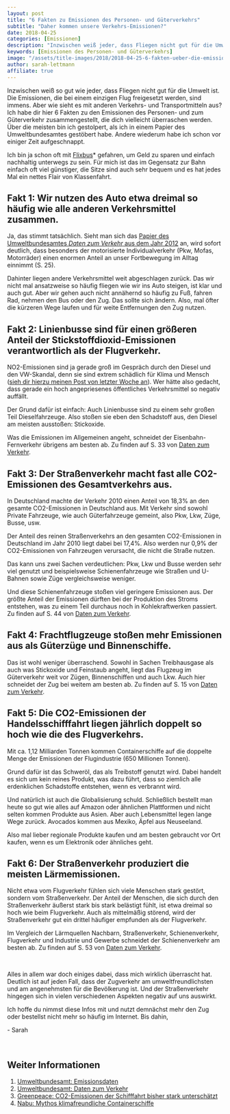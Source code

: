 ```yaml
---
layout: post
title: "6 Fakten zu Emissionen des Personen- und Güterverkehrs"
subtitle: "Daher kommen unsere Verkehrs-Emissionen?"
date: 2018-04-25
categories: [Emissionen]
description: "Inzwischen weiß jeder, dass Fliegen nicht gut für die Umwelt ist. Aber wie sieht es mit den Emissionen des Personen- und Güterverkehrs im Allgemeinen aus?"
keywords: [Emissionen des Personen- und Güterverkehrs]
image: "/assets/title-images/2018/2018-04-25-6-fakten-ueber-die-emissionen-des-personen-und-gueterverkehrs.jpg"
author: sarah-lettmann
affiliate: true
---
```

Inzwischen weiß so gut wie jeder, dass Fliegen nicht gut für die Umwelt ist. Die Emissionen, die bei einem einzigen Flug freigesetzt werden, sind immens. Aber wie sieht es mit anderen Verkehrs- und Transportmitteln aus? Ich habe dir hier 6 Fakten zu den Emissionen des Personen- und zum Güterverkehr zusammengestellt, die dich vielleicht überraschen werden. Über die meisten bin ich gestolpert, als ich in einem Papier des Umweltbundesamtes gestöbert habe. Andere wiederum habe ich schon vor einiger Zeit aufgeschnappt.

Ich bin ja schon oft mit [Flixbus](http://partners.webmasterplan.com/click.asp?ref=856236&site=10953&type=text&tnb=3)* gefahren, um Geld zu sparen und einfach nachhaltig unterwegs zu sein. Für mich ist das im Gegensatz zur Bahn einfach oft viel günstiger, die Sitze sind auch sehr bequem und es hat jedes Mal ein nettes Flair von Klassenfahrt.

## Fakt 1: Wir nutzen des Auto etwa dreimal so häufig wie alle anderen Verkehrsmittel zusammen.
Ja, das stimmt tatsächlich. Sieht man sich das [Papier des Umweltbundesamtes _Daten zum Verkehr_ aus dem Jahr 2012](https://www.umweltbundesamt.de/sites/default/files/medien/publikation/long/4364.pdf) an, wird sofort deutlich, dass besonders der motorisierte Individualverkehr (Pkw, Mofas, Motorräder) einen enormen Anteil an unser Fortbewegung im Alltag einnimmt (S. 25).

Dahinter liegen andere Verkehrsmittel weit abgeschlagen zurück. Das wir nicht mal ansatzweise so häufig fliegen wie wir ins Auto steigen, ist klar und auch gut. Aber wir gehen auch nicht annähernd so häufig zu Fuß, fahren Rad, nehmen den Bus oder den Zug. Das sollte sich ändern. Also, mal öfter die kürzeren Wege laufen und für weite Entfernungen den Zug nutzen.

## Fakt 2: Linienbusse sind für einen größeren Anteil der Stickstoffdioxid-Emissionen verantwortlich als der Flugverkehr.
NO2-Emissionen sind ja gerade groß im Gespräch durch den Diesel und den VW-Skandal, denn sie sind extrem schädlich für Klima und Mensch ([sieh dir hierzu meinen Post von letzter Woche an](http://minimalwaste.de/blog/ist-der-diesel-wirklich-so-schlecht-wie-alle-immer-sagen/)). Wer hätte also gedacht, dass gerade ein hoch angepriesenes öffentliches Verkehrsmittel so negativ auffällt.

Der Grund dafür ist einfach: Auch Linienbusse sind zu einem sehr großen Teil Dieselfahrzeuge. Also stoßen sie eben den Schadstoff aus, den Diesel am meisten ausstoßen: Stickoxide.

Was die Emissionen im Allgemeinen angeht, schneidet der Eisenbahn-Fernverkehr übrigens am besten ab. Zu finden auf S. 33 von [Daten zum Verkehr](https://www.umweltbundesamt.de/sites/default/files/medien/publikation/long/4364.pdf).

## Fakt 3: Der Straßenverkehr macht fast alle CO2-Emissionen des Gesamtverkehrs aus.
In Deutschland machte der Verkehr 2010 einen Anteil von 18,3% an den gesamte CO2-Emissionen in Deutschland aus. Mit Verkehr sind sowohl Private Fahrzeuge, wie auch Güterfahrzeuge gemeint, also Pkw, Lkw, Züge, Busse, usw.

Der Anteil des reinen Straßenverkehrs an den gesamten CO2-Emissionen in Deutschland im Jahr 2010 liegt dabei bei 17,4%. Also werden nur 0,9% der CO2-Emissionen von Fahrzeugen verursacht, die nicht die Straße nutzen.

Das kann uns zwei Sachen verdeutlichen: Pkw, Lkw und Busse werden sehr viel genutzt und beispielsweise Schienenfahrzeuge wie Straßen und U-Bahnen sowie Züge vergleichsweise weniger.

Und diese Schienenfahrzeuge stoßen viel geringere Emissionen aus. Der größte Anteil der Emissionen dürften bei der Produktion des Stroms entstehen, was zu einem Teil durchaus noch in Kohlekraftwerken passiert. Zu finden auf S. 44 von [Daten zum Verkehr](https://www.umweltbundesamt.de/sites/default/files/medien/publikation/long/4364.pdf).

## Fakt 4: Frachtflugzeuge stoßen mehr Emissionen aus als Güterzüge und Binnenschiffe.
Das ist wohl weniger überraschend. Sowohl in Sachen Treibhausgase als auch was Stickoxide und Feinstaub angeht, liegt das Flugzeug im Güterverkehr weit vor Zügen, Binnenschiffen und auch Lkw. Auch hier schneidet der Zug bei weitem am besten ab. Zu finden auf S. 15 von [Daten zum Verkehr](https://www.umweltbundesamt.de/sites/default/files/medien/publikation/long/4364.pdf).

## Fakt 5: Die CO2-Emissionen der Handelsschifffahrt liegen jährlich doppelt so hoch wie die des Flugverkehrs.
Mit ca. 1,12 Milliarden Tonnen kommen Containerschiffe auf die doppelte Menge der Emissionen der Flugindustrie (650 Millionen Tonnen).

Grund dafür ist das Schweröl, das als Treibstoff genutzt wird. Dabei handelt es sich um kein reines Produkt, was dazu führt, dass so ziemlich alle erdenklichen Schadstoffe entstehen, wenn es verbrannt wird.

Und natürlich ist auch die Globalisierung schuld. Schließlich bestellt man heute so gut wie alles auf Amazon oder ähnlichen Plattformen und nicht selten kommen Produkte aus Asien. Aber auch Lebensmittel legen lange Wege zurück. Avocados kommen aus Mexiko, Äpfel aus Neuseeland.

Also mal lieber regionale Produkte kaufen und am besten gebraucht vor Ort kaufen, wenn es um Elektronik oder ähnliches geht.

## Fakt 6: Der Straßenverkehr produziert die meisten Lärmemissionen.
Nicht etwa vom Flugverkehr fühlen sich viele Menschen stark gestört, sondern vom Straßenverkehr. Der Anteil der Menschen, die sich durch den Straßenverkehr äußerst stark bis stark belästigt fühlt, ist etwa dreimal so hoch wie beim Flugverkehr. Auch als mittelmäßig störend, wird der Straßenverkehr gut ein drittel häufiger empfunden als der Flugverkehr.

Im Vergleich der Lärmquellen Nachbarn, Straßenverkehr, Schienenverkehr, Flugverkehr und Industrie und Gewerbe schneidet der Schienenverkehr am besten ab. Zu finden auf S. 53 von [Daten zum Verkehr](https://www.umweltbundesamt.de/sites/default/files/medien/publikation/long/4364.pdf).

&nbsp;

Alles in allem war doch einiges dabei, dass mich wirklich überrascht hat. Deutlich ist auf jeden Fall, dass der Zugverkehr am umweltfreundlichsten und am angenehmsten für die Bevölkerung ist. Und der Straßenverkehr hingegen sich in vielen verschiedenen Aspekten negativ auf uns auswirkt.

Ich hoffe du nimmst diese Infos mit und nutzt demnächst mehr den Zug oder bestellst nicht mehr so häufig im Internet. Bis dahin,

\- Sarah

&nbsp;

## Weiter Informationen
1. [Umweltbundesamt: Emissionsdaten](https://www.umweltbundesamt.de/themen/verkehr-laerm/emissionsdaten)  
2. [Umweltbundesamt: Daten zum Verkehr](https://www.umweltbundesamt.de/sites/default/files/medien/publikation/long/4364.pdf)  
3. [Greenpeace: CO2-Emissionen der Schifffahrt bisher stark unterschätzt](https://www.greenpeace.de/themen/klimawandel/ursachen-klimawandel/co2-emissionen-der-schifffahrt-bisher-stark-unterschaetzt)  
4. [Nabu: Mythos klimafreundliche Containerschiffe](https://www.nabu.de/umwelt-und-ressourcen/verkehr/schifffahrt/containerschifffahrt/16646.html)
